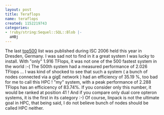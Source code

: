 ```yaml
---
layout: post
title: Teraflops
name: teraflops
created: 1152219743
categories:
- !ruby/string:Sequel::SQL::Blob |-
  aHBj
---
```

The last <a href="http://www.top500.org">top500</a> list was published during <a hred="http://www.isc2006.org">ISC 2006</a> held this year in Dresden, Germany.<!--break-->
I was sad not to find in it a great system I was lucky to install.
With "only" 1.916 TFlops, it was not one of the 500 fastest system in the world :-(
The 500th system had a measured performance of 2.026 TFlops ... I was kind of shocked to see that such a system ( a bunch of nodes connected via a gigE network ) had an efficiency of 35.19 %, too bad for me to call this HPC !
"my" system, with a peak performance of 2.288 TFlops has an efficicency of 83.74%. If you consider only this number, it would be
ranked at position 41 ! And if you compare only dual core opteron systems, it is the first in its category :-)
Of course, linpack is not the ultimate goal in HPC, that being said, I do not believe bunch of nodes should be called HPC neither.
